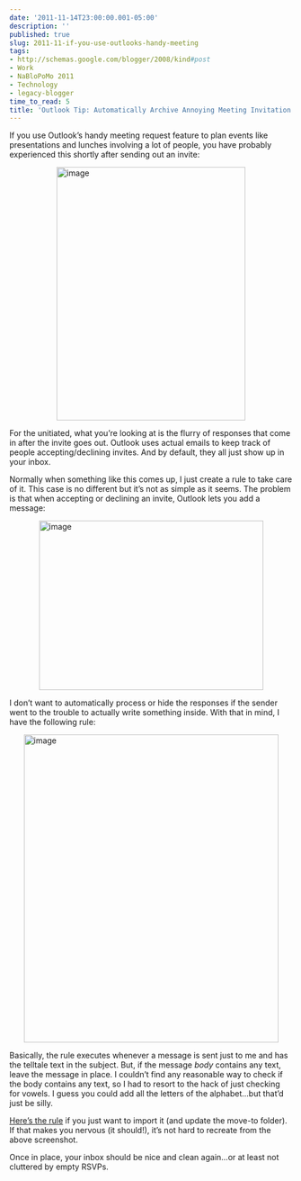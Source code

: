 ```yaml
---
date: '2011-11-14T23:00:00.001-05:00'
description: ''
published: true
slug: 2011-11-if-you-use-outlooks-handy-meeting
tags:
- http://schemas.google.com/blogger/2008/kind#post
- Work
- NaBloPoMo 2011
- Technology
- legacy-blogger
time_to_read: 5
title: 'Outlook Tip: Automatically Archive Annoying Meeting Invitation Responses'
---
```


<p>If you use Outlook’s handy meeting request feature to plan events like presentations and lunches involving a lot of people, you have probably experienced this shortly after sending out an invite:</p>  <p><img alt="image" height="450" src="http://lh6.ggpht.com/-iFZ7DYTrrMI/TsHj603FprI/AAAAAAAAEGA/6PHtuV8BmBw/image%25255B4%25255D.png?imgmax=800" style="margin: 3px auto; display: block; float: none;" title="image" width="336" /></p>  <p>For the unitiated, what you’re looking at is the flurry of responses that come in after the invite goes out. Outlook uses actual emails to keep track of people accepting/declining invites. And by default, they all just show up in your inbox. </p>  <p>Normally when something like this comes up, I just create a rule to take care of it. This case is no different but it’s not as simple as it seems. The problem is that when accepting or declining an invite, Outlook lets you add a message:</p>  <p><img alt="image" height="301" src="http://lh4.ggpht.com/-ebqOHeQgZps/TsHj7ANm60I/AAAAAAAAEGI/0Qnsczbv2Gk/image%25255B14%25255D.png?imgmax=800" style="margin: 3px auto; display: block; float: none;" title="image" width="399" /></p>    <p>I don’t want to automatically process or hide the responses if the sender went to the trouble to actually write something inside. With that in mind, I have the following rule:</p>  <p><img alt="image" height="547" src="http://lh4.ggpht.com/-Fan8pwkERVs/TsHj7Y1BUvI/AAAAAAAAEGQ/UgmfMDf1CNU/image%25255B13%25255D.png?imgmax=800" style="margin: 3px auto; display: block; float: none;" title="image" width="453" /></p>  <p>Basically, the rule executes whenever a message is sent just to me and has the telltale text in the subject. But, if the message <em>body</em> contains any text, leave the message in place. I couldn’t find any reasonable way to check if the body contains any text, so I had to resort to the hack of just checking for vowels. I guess you could add all the letters of the alphabet…but that’d just be silly.</p>  <p><a href="http://dl.dropbox.com/u/11272726/blog/Hide%20Annoying%20Meeting%20Responses.rwz">Here’s the rule</a> if you just want to import it (and update the move-to folder). If that makes you nervous (it should!), it’s not hard to recreate from the above screenshot.</p>  <p>Once in place, your inbox should be nice and clean again…or at least not cluttered by empty RSVPs.</p>